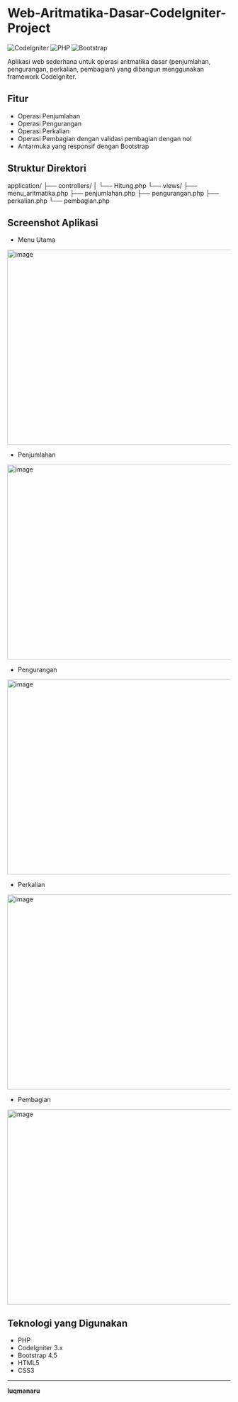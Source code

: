 # Web-Aritmatika-Dasar-CodeIgniter-Project

![CodeIgniter](https://img.shields.io/badge/CodeIgniter-3.x-orange.svg)
![PHP](https://img.shields.io/badge/PHP-7.x-blue.svg)
![Bootstrap](https://img.shields.io/badge/Bootstrap-4.5-purple.svg)

Aplikasi web sederhana untuk operasi aritmatika dasar (penjumlahan, pengurangan, perkalian, pembagian) yang dibangun menggunakan framework CodeIgniter.

## Fitur
- Operasi Penjumlahan
- Operasi Pengurangan
- Operasi Perkalian
- Operasi Pembagian dengan validasi pembagian dengan nol
- Antarmuka yang responsif dengan Bootstrap

## Struktur Direktori
application/
├── controllers/
│ └── Hitung.php
└── views/
├── menu_aritmatika.php
├── penjumlahan.php
├── pengurangan.php
├── perkalian.php
└── pembagian.php

## Screenshot Aplikasi
- Menu Utama
<img width="827" height="440" alt="image" src="https://github.com/user-attachments/assets/de205269-2ecb-4323-9f3f-4459b2a1d958" />

- Penjumlahan
<img width="827" height="440" alt="image" src="https://github.com/user-attachments/assets/a7093cf3-99ac-40c2-a503-e4f1f059864b" />

- Pengurangan
<img width="827" height="440" alt="image" src="https://github.com/user-attachments/assets/6c0b0312-7df2-45db-973a-1b887c349603" />

- Perkalian
<img width="827" height="440" alt="image" src="https://github.com/user-attachments/assets/77a1f772-2d12-4f7b-98eb-af387e1fdbd3" />

- Pembagian
<img width="827" height="440" alt="image" src="https://github.com/user-attachments/assets/c3597261-8f58-4d22-8d11-0b9323d735e9" />

## Teknologi yang Digunakan
- PHP
- CodeIgniter 3.x
- Bootstrap 4.5
- HTML5
- CSS3

---

**luqmanaru**
